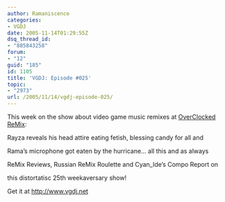 ```yaml
---
author: Ramaniscence
categories:
- VGDJ
date: 2005-11-14T01:29:55Z
dsq_thread_id:
- "885843258"
forum:
- "12"
guid: "185"
id: 1105
title: 'VGDJ: Episode #025'
topic:
- "2973"
url: /2005/11/14/vgdj-episode-025/
---
```


This week on the show about video game music remixes at [OverClocked ReMix](http://www.ocremix.org/):
  
Rayza reveals his head attire eating fetish, blessing candy for all and
  
Rama&#8217;s microphone got eaten by the hurricane&#8230; all this and as always
  
ReMix Reviews, Russian ReMix Roulette and Cyan_Ide&#8217;s Compo Report on
  
this distortatisc 25th weekaversary show!

Get it at <a href="http://www.vgdj.net" target="_blank">http://www.vgdj.net</a>